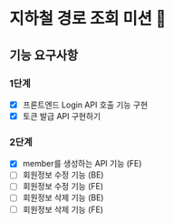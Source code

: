 # 지하철 경로 조회 미션 🚃

## 기능 요구사항
### 1단계
- [x] 프론트엔드 Login API 호출 기능 구현
- [x] 토큰 발급 API 구현하기 

### 2단계
- [x] member를 생성하는 API 기능 (FE)
- [ ] 회원정보 수정 기능 (BE)
- [ ] 회원정보 수정 기능 (FE)
- [ ] 회원정보 삭제 기능 (BE)
- [ ] 회원정보 삭제 기능 (FE)
